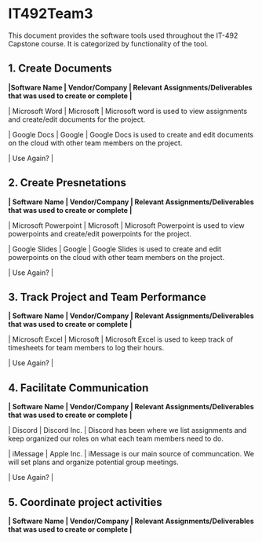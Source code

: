 # IT492Team3

This document provides the software tools used throughout the IT-492 Capstone course. It is categorized
by functionality of the tool. 

## 1. Create Documents
**|Software Name            | Vendor/Company          | Relevant Assignments/Deliverables that was used to create or complete |** 

| Microsoft Word          | Microsoft               | Microsoft word is used to view assignments and create/edit documents for the project. 

| Google Docs             | Google                  | Google Docs is used to create and edit documents on the cloud with other team members on the project. 

| Use Again?              | 



## 2. Create Presnetations
**| Software Name            | Vendor/Company          | Relevant Assignments/Deliverables that was used to create or complete |**

| Microsoft Powerpoint     | Microsoft               | Microsoft Powerpoint is used to view powerpoints and create/edit powerpoints for the project. 

| Google Slides            | Google                  | Google Slides is used to create and edit powerpoints on the cloud with other team members on the project. 

| Use Again?              | 

## 3. Track Project and Team Performance
**| Software Name            | Vendor/Company          | Relevant Assignments/Deliverables that was used to create or complete |**

| Microsoft Excel            | Microsoft               | Microsoft Excel is used to keep track of timesheets for team members to log their hours. 

| Use Again?              | 

## 4. Facilitate Communication 
**| Software Name            | Vendor/Company          | Relevant Assignments/Deliverables that was used to create or complete |**

| Discord                    | Discord Inc. 		   | Discord has been where we list assignments and keep organized our roles on what each team members need to do. 

| iMessage                   | Apple Inc. 			   | iMessage is our main source of communcation. We will set plans and organize potential group meetings. 

| Use Again?              | 

## 5. Coordinate project activities

**| Software Name            | Vendor/Company          | Relevant Assignments/Deliverables that was used to create or complete |**







